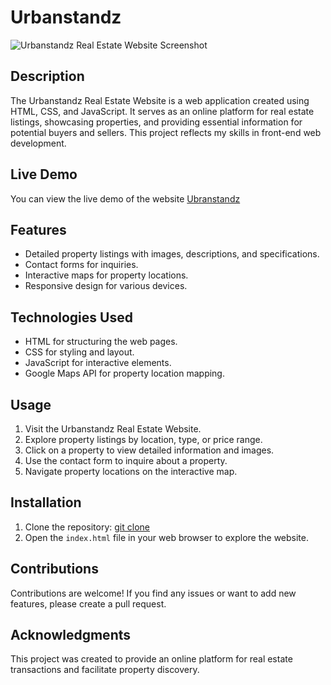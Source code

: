 # Urbanstandz

![Urbanstandz Real Estate Website Screenshot](https://github.com/Gaya3Ramesh/Ubranstandz/assets/89316721/496518b5-22c0-4ee2-9d20-3a8ef676f411)

## Description

The Urbanstandz Real Estate Website is a web application created using HTML, CSS, and JavaScript. It serves as an online platform for real estate listings, showcasing properties, and providing essential information for potential buyers and sellers. This project reflects my skills in front-end web development.

## Live Demo

You can view the live demo of the website [Ubranstandz](https://gaya3ramesh.github.io/Ubranstandz/)

## Features

- Detailed property listings with images, descriptions, and specifications.
- Contact forms for inquiries.
- Interactive maps for property locations.
- Responsive design for various devices.

## Technologies Used

- HTML for structuring the web pages.
- CSS for styling and layout.
- JavaScript for interactive elements.
- Google Maps API for property location mapping.

## Usage

1. Visit the Urbanstandz Real Estate Website.
2. Explore property listings by location, type, or price range.
3. Click on a property to view detailed information and images.
4. Use the contact form to inquire about a property.
5. Navigate property locations on the interactive map.

## Installation

1. Clone the repository: [git clone](https://github.com/Gaya3Ramesh/Ubranstandz.git)
2. Open the `index.html` file in your web browser to explore the website.

## Contributions

Contributions are welcome! If you find any issues or want to add new features, please create a pull request.

## Acknowledgments

This project was created to provide an online platform for real estate transactions and facilitate property discovery.



